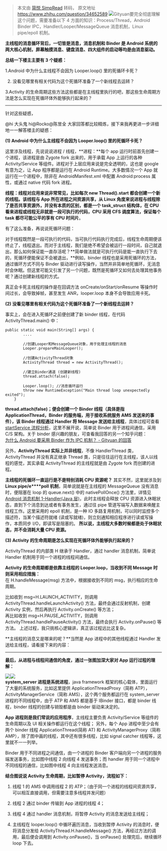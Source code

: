 > 本文由 [简悦 SimpRead](http://ksria.com/simpread/) 转码， 原文地址 https://www.zhihu.com/question/34652589 ![](https://pic1.zhimg.com/59e145e8b0d37770ef831324a77ba088_xs.jpg)Gityuan要完全彻底理解这个问题，需要准备以下 4 方面的知识：Process/Thread，Android Binder IPC，Handler/Looper/MessageQueue 消息机制，Linux pipe/epoll 机制。

**主线程的消息循环背后，一切皆是消息，消息机制和 Binder 是 Android 系统的两大核心机制，屏幕触摸消息、键盘消息、四大组件的启动等均是由消息驱动。**

**总结一下楼主主要有 3 个疑惑：**

1.Android 中为什么主线程不会因为 Looper.loop() 里的死循环卡死？

2. 没看见哪里有相关代码为这个死循环准备了一个新线程去运转？

3.Activity 的生命周期这些方法这些都是在主线程里执行的吧，那这些生命周期方法是怎么实现在死循环体外能够执行起来的？

--------------------------------------------------------------------------------------------------------------------------------------
针对这些疑惑，

@hi 大头鬼 hi@Rocko@陈昱全 大家回答都比较精炼，接下来我再更进一步详细地一一解答楼主的疑惑：

**(1) Android 中为什么主线程不会因为 Looper.loop() 里的死循环卡死？**

这里涉及线程，先说说说进程 / 线程，**进程：**每个 app 运行时前首先创建一个进程，该进程是由 Zygote fork 出来的，用于承载 App 上运行的各种 Activity/Service 等组件。进程对于上层应用来说是完全透明的，这也是 google 有意为之，让 App 程序都是运行在 Android Runtime。大多数情况一个 App 就运行在一个进程中，除非在 AndroidManifest.xml 中配置 Android:process 属性，或通过 native 代码 fork 进程。

**线程：**线程对应用来说非常常见，比如每次 new Thread().start 都会创建一个新的线程。该线程与 App 所在进程之间资源共享，从 Linux 角度来说进程与线程除了是否共享资源外，并没有本质的区别，都是一个 task_struct 结构体**，在 CPU 看来进程或线程无非就是一段可执行的代码，CPU 采用 CFS 调度算法，保证每个 task 都尽可能公平的享有 CPU 时间片**。

有了这么准备，再说说死循环问题：

对于线程既然是一段可执行的代码，当可执行代码执行完成后，线程生命周期便该终止了，线程退出。而对于主线程，我们是绝不希望会被运行一段时间，自己就退出，那么如何保证能一直存活呢？**简单做法就是可执行代码是能一直执行下去的，死循环便能保证不会被退出，**例如，binder 线程也是采用死循环的方法，通过循环方式不同与 Binder 驱动进行读写操作，当然并非简单地死循环，无消息时会休眠。但这里可能又引发了另一个问题，既然是死循环又如何去处理其他事务呢？通过创建新线程的方式。

真正会卡死主线程的操作是在回调方法 onCreate/onStart/onResume 等操作时间过长，会导致掉帧，甚至发生 ANR，looper.loop 本身不会导致应用卡死。

  

**(2) 没看见哪里有相关代码为这个死循环准备了一个新线程去运转？**

事实上，会在进入死循环之前便创建了新 binder 线程，在代码 ActivityThread.main() 中：  

```
public static void main(String[] args) {
        ....

        //创建Looper和MessageQueue对象，用于处理主线程的消息
        Looper.prepareMainLooper();

        //创建ActivityThread对象
        ActivityThread thread = new ActivityThread(); 

        //建立Binder通道 (创建新线程)
        thread.attach(false);

        Looper.loop(); //消息循环运行
        throw new RuntimeException("Main thread loop unexpectedly exited");
    }

```

**thread.attach(false)；便会创建一个 Binder 线程（具体是指 ApplicationThread，Binder 的服务端，用于接收系统服务 AMS 发送来的事件），该 Binder 线程通过 Handler 将 Message 发送给主线程**，具体过程可查看 [startService 流程分析](https://link.zhihu.com/?target=http%3A//gityuan.com/2016/03/06/start-service/)，这里不展开说，简单说 Binder 用于进程间通信，采用 C/S 架构。关于 binder 感兴趣的朋友，可查看我回答的另一个知乎问题：  
[为什么 Android 要采用 Binder 作为 IPC 机制？ - Gityuan 的回答](https://www.zhihu.com/question/39440766/answer/89210950)

另外，**ActivityThread 实际上并非线程**，不像 HandlerThread 类，ActivityThread 并没有真正继承 Thread 类，只是往往运行在主线程，该人以线程的感觉，其实承载 ActivityThread 的主线程就是由 Zygote fork 而创建的进程。

**主线程的死循环一直运行是不是特别消耗 CPU 资源呢？** 其实不然，这里就涉及到 **Linux pipe/e****poll 机制**，简单说就是在主线程的 MessageQueue 没有消息时，便阻塞在 loop 的 queue.next() 中的 nativePollOnce() 方法里，详情见 [Android 消息机制 1-Handler(Java 层)](https://link.zhihu.com/?target=http%3A//www.yuanhh.com/2015/12/26/handler-message-framework/%23next)，此时主线程会释放 CPU 资源进入休眠状态，直到下个消息到达或者有事务发生，通过往 pipe 管道写端写入数据来唤醒主线程工作。这里采用的 epoll 机制，是一种 IO 多路复用机制，可以同时监控多个描述符，当某个描述符就绪 (读或写就绪)，则立刻通知相应程序进行读或写操作，本质同步 I/O，即读写是阻塞的。 **所以说，主线程大多数时候都是处于休眠状态，并不会消耗大量 CPU 资源。**

  

**(3) Activity 的生命周期是怎么实现在死循环体外能够执行起来的？**

ActivityThread 的内部类 H 继承于 Handler，通过 handler 消息机制，简单说 Handler 机制用于同一个进程的线程间通信。

**Activity 的生命周期都是依靠主线程的 Looper.loop，当收到不同 Message 时则采用相应措施：**  
在 H.handleMessage(msg) 方法中，根据接收到不同的 msg，执行相应的生命周期。

比如收到 msg=H.LAUNCH_ACTIVITY，则调用 ActivityThread.handleLaunchActivity() 方法，最终会通过反射机制，创建 Activity 实例，然后再执行 Activity.onCreate() 等方法；  
再比如收到 msg=H.PAUSE_ACTIVITY，则调用 ActivityThread.handlePauseActivity() 方法，最终会执行 Activity.onPause() 等方法。 上述过程，我只挑核心逻辑讲，真正该过程远比这复杂。

**主线程的消息又是哪来的呢？**当然是 App 进程中的其他线程通过 Handler 发送给主线程，请看接下来的内容：

  

--------------------------------------------------------------------------------------------------------------------------------------
**最后，从进程与线程间通信的角度，****通过一张图****加深大家对 App 运行过程的理解：**  

![](https://pic4.zhimg.com/50/7fb8728164975ac86a2b0b886de2b872_hd.jpg)![](https://pic4.zhimg.com/7fb8728164975ac86a2b0b886de2b872_r.jpg)  
**system_server 进程是系统进程**，java framework 框架的核心载体，里面运行了大量的系统服务，比如这里提供 ApplicationThreadProxy（简称 ATP），ActivityManagerService（简称 AMS），这个两个服务都运行在 system_server 进程的不同线程中，由于 ATP 和 AMS 都是基于 IBinder 接口，都是 binder 线程，binder 线程的创建与销毁都是由 binder 驱动来决定的。

**App 进程则是我们常说的应用程序**，主线程主要负责 Activity/Service 等组件的生命周期以及 UI 相关操作都运行在这个线程； 另外，每个 App 进程中至少会有两个 binder 线程 ApplicationThread(简称 AT) 和 ActivityManagerProxy（简称 AMP），除了图中画的线程，其中还有很多线程，比如 signal catcher 线程等，这里就不一一列举。

Binder 用于不同进程之间通信，由一个进程的 Binder 客户端向另一个进程的服务端发送事务，比如图中线程 2 向线程 4 发送事务；而 handler 用于同一个进程中不同线程的通信，比如图中线程 4 向主线程发送消息。

**结合图说说 Activity 生命周期，比如暂停 Activity，流程如下：**  

1.  线程 1 的 AMS 中调用线程 2 的 ATP；（由于同一个进程的线程间资源共享，可以相互直接调用，但需要注意多线程并发问题）  
    
2.  线程 2 通过 binder 传输到 App 进程的线程 4；  
    
3.  线程 4 通过 handler 消息机制，将暂停 Activity 的消息发送给主线程；  
    
4.  主线程在 looper.loop() 中循环遍历消息，当收到暂停 Activity 的消息时，便将消息分发给 ActivityThread.H.handleMessage() 方法，再经过方法的调用，最后便会调用到 Activity.onPause()，当 onPause() 处理完后，继续循环 loop 下去。  
    

 
